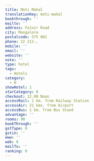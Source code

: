```yaml
---
title: Moti Mahal
translationKey: moti-mahal
bookthrough: ''
mailto: ''
address: Falnir Road
city: Mangalore
postalcode: 575 001
phone: 22 211-,
mobile: ''
email: ''
website: ''
note: ''
type: hotel
tags:
  - Hotels
category:
  - H
showHotel: 1
starCategory: 0
checkout: 12.00 Noon
accessRail: 1 km. from Railway Station
accessAir: 21 kms. from Airport
accessBus: 1 km. from Bus Stand
advantage: ''
rooms: 90
bookThrough: ''
gstType: 0
gstin: ''
www: ''
web: 0
mailTo: ''
ranking: 0
---
```







